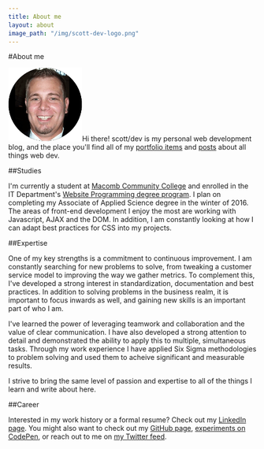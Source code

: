 ```yaml
---
title: About me
layout: about
image_path: "/img/scott-dev-logo.png"
---
```

#About me

<span class="left">![Scott Lambert, future web dev](/img/profile-150.png "Scott Lambert, future web dev")</span>Hi there! scott/dev is my personal web development blog, and the place you'll find all of my [portfolio items](/portfolio/) and [posts](/blog/) about all things web dev.

<div class="clearfix"></div>

##Studies

I'm currently a student at [Macomb Community College](http://macomb.edu) and enrolled in the IT Department's [Website Programming degree program](http://www.macomb.edu/future-students/choose-program/information-technology-website-programming/index.html). I plan on completing my Associate of Applied Science degree in the winter of 2016. The areas of front-end development I enjoy the most are working with Javascript, AJAX and the DOM. In addition, I am constantly looking at how I can adapt best practices for CSS into my projects.

##Expertise

One of my key strengths is a commitment to continuous improvement. I am constantly searching for new problems to solve, from tweaking a customer service model to improving the way we gather metrics. To complement this, I've developed a strong interest in standardization, documentation and best practices. In addition to solving problems in the business realm, it is important to focus inwards as well, and gaining new skills is an important part of who I am.

I've learned the power of leveraging teamwork and collaboration and the value of clear communication. I have also developed a strong attention to detail and demonstrated the ability to apply this to multiple, simultaneous tasks. Through my work experience I have applied Six Sigma methodologies to problem solving and used them to acheive significant and measurable results.

I strive to bring the same level of passion and expertise to all of the things I learn and write about here.

##Career

Interested in my work history or a formal resume? Check out my [LinkedIn page](https://www.linkedin.com/in/sdlamber). You might also want to check out my [GitHub page](https://www.github.com/sdlambert), [experiments on CodePen](http://codepen.io/sdlambert), or reach out to me on [my Twitter feed](https://twitter.com/sdlamber).

